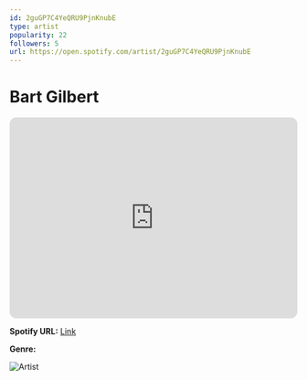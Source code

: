 ```yaml
---
id: 2guGP7C4YeQRU9PjnKnubE
type: artist
popularity: 22
followers: 5
url: https://open.spotify.com/artist/2guGP7C4YeQRU9PjnKnubE
---
```

# Bart Gilbert

<iframe style="border-radius:12px" src="https://open.spotify.com/embed/artist/2guGP7C4YeQRU9PjnKnubE" width="100%" height="352" frameBorder="0" allowfullscreen="" allow="autoplay; clipboard-write; encrypted-media; fullscreen; picture-in-picture" loading="lazy"></iframe>

**Spotify URL:** [Link](https://open.spotify.com/artist/2guGP7C4YeQRU9PjnKnubE)

**Genre:** 

![Artist](https://i.scdn.co/image/ab67616d0000b27341413075ed3ddb978c548240)
